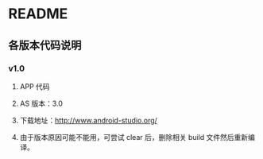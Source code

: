 # README

## 各版本代码说明

### v1.0

1. APP 代码

2. AS 版本：3.0 

3. 下载地址：http://www.android-studio.org/

4. 由于版本原因可能不能用，可尝试 clear 后，删除相关 build 文件然后重新编译。

    
